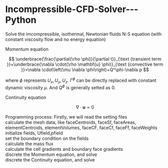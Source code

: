# Incompressible-CFD-Solver---Python
Solve the imcompressible, isothermal, Newtonian fluids N-S equation (with constant viscosity flow and no energy equation)

Momentum equation

$$
\underbrace{\frac{\partial(\rho \phi)}{\partial t}}_{\text {transient term }}+\underbrace{\nabla \cdot(\rho \mathbf{u} \phi)}_{\text {convective term }}=\nabla \cdot\left(\mu \nabla \phi\right)+Q^\phi-\nabla p
$$

where $\phi$ represents $U_x, U_y, U_z$. $\Gamma^\phi$ can be directly replaced with constant dynamic viscosity $\mu$. And $Q^\phi$ is generally setted as 0.

Continuity equation

$$
\nabla \cdot\mathbf{u}=0
$$


Programming process:
Firstly, we will read the setting files<br>
calculate the mesh data, like faceCentroids, faceSf, faceAreas, elementCentroids, elementVolumes, faceCF, faceCf, faceFf, faceWeights<br>
initialize fields, Ufield,pfield<br>
set the boundary condition on the fields<br>
calculate the mass flux<br>
calculate the cell gradients and boundary face gradients<br>
discrete the Momentum equation, and solve<br>
discrete the Continuity equation, and solve<br>
